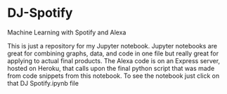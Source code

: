 # DJ-Spotify
Machine Learning with Spotify and Alexa

This is just a repository for my Jupyter notebook. Jupyter notebooks are great for combining graphs, data, and code in one file but really great for applying to actual final products. The Alexa code is on an Express server, hosted on Heroku, that calls upon the final python script that was made from code snippets from this notebook. To see the notebook just click on that DJ Spotify.ipynb file
